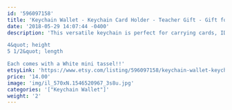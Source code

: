 ```yaml
---
id: '596097158'
title: 'Keychain Wallet - Keychain Card Holder - Teacher Gift - Gift for Teacher - Best Friend Gift - Keychain Purse - Wallet - Gift for Her'
date: '2018-05-29 14:07:44 -0400'
description: 'This versatile keychain is perfect for carrying cards, ID&#39;s and money while conveniently keeping your keys attached. Available in many super cute prints. Cotton interior and exterior. Durable and lightweight.

4&quot; height
5 1/2&quot; length

Each comes with a White mini tassel!!'
etsyLink: 'https://www.etsy.com/listing/596097158/keychain-wallet-keychain-card-holder?utm_source=synctostaticsite&utm_medium=api&utm_campaign=api'
price: '14.00'
image: 'img/il_570xN.1546520967_3s8u.jpg'
categories: '["Keychain Wallet"]'
weight: '2'
---
```

